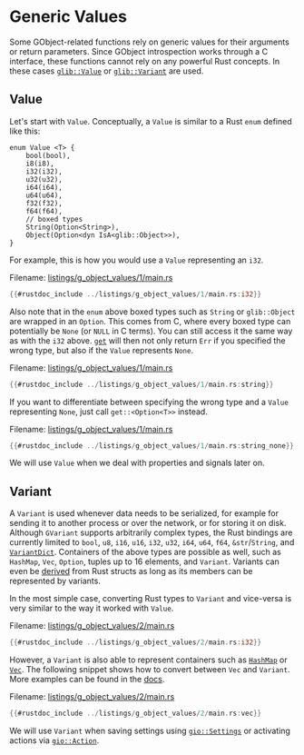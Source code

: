 # Generic Values

Some GObject-related functions rely on generic values for their arguments or return parameters.
Since GObject introspection works through a C interface, these functions cannot rely on any powerful Rust concepts.
In these cases [`glib::Value`](https://gtk-rs.org/gtk-rs-core/stable/latest/docs/glib/value/struct.Value.html) or [`glib::Variant`](https://gtk-rs.org/gtk-rs-core/stable/latest/docs/glib/variant/struct.Variant.html) are used.

## Value

Let's start with `Value`.
Conceptually, a `Value` is similar to a Rust `enum` defined like this:

```rust, no_run,noplayground
enum Value <T> {
    bool(bool),
    i8(i8),
    i32(i32),
    u32(u32),
    i64(i64),
    u64(u64),
    f32(f32),
    f64(f64),
    // boxed types
    String(Option<String>),
    Object(Option<dyn IsA<glib::Object>>),
}
```

For example, this is how you would use a `Value` representing an `i32`.

Filename: <a class=file-link href="https://github.com/gtk-rs/gtk4-rs/blob/master/book/listings/g_object_values/1/main.rs">listings/g_object_values/1/main.rs</a>

```rust ,no_run,noplayground
{{#rustdoc_include ../listings/g_object_values/1/main.rs:i32}}
```

Also note that in the `enum` above boxed types such as `String` or `glib::Object` are wrapped in an `Option`.
This comes from C, where every boxed type can potentially be `None` (or `NULL` in C terms).
You can still access it the same way as with the `i32` above.
[`get`](https://gtk-rs.org/gtk-rs-core/stable/latest/docs/glib/value/struct.Value.html#method.get) will then not only return `Err` if you specified the wrong type, but also if the `Value` represents `None`.

Filename: <a class=file-link href="https://github.com/gtk-rs/gtk4-rs/blob/master/book/listings/g_object_values/1/main.rs">listings/g_object_values/1/main.rs</a>

```rust ,no_run,noplayground
{{#rustdoc_include ../listings/g_object_values/1/main.rs:string}}
```

If you want to differentiate between specifying the wrong type and a `Value` representing `None`, just call `get::<Option<T>>` instead.

Filename: <a class=file-link href="https://github.com/gtk-rs/gtk4-rs/blob/master/book/listings/g_object_values/1/main.rs">listings/g_object_values/1/main.rs</a>

```rust ,no_run,noplayground
{{#rustdoc_include ../listings/g_object_values/1/main.rs:string_none}}
```

We will use `Value` when we deal with properties and signals later on.

## Variant

A `Variant` is used whenever data needs to be serialized, for example for sending it to another process or over the network, or for storing it on disk.
Although `GVariant` supports arbitrarily complex types, the Rust bindings are currently limited to `bool`, `u8`, `i16`, `u16`, `i32`, `u32`, `i64`, `u64`, `f64`, `&str`/`String`, and [`VariantDict`](https://gtk-rs.org/gtk-rs-core/stable/latest/docs/glib/struct.VariantDict.html).
Containers of the above types are possible as well, such as `HashMap`, `Vec`, `Option`, tuples up to 16 elements, and `Variant`.
Variants can even be [derived](https://gtk-rs.org/gtk-rs-core/stable/latest/docs/glib_macros/derive.Variant.html#) from Rust structs as long as its members can be represented by variants.

In the most simple case, converting Rust types to `Variant` and vice-versa is very similar to the way it worked with `Value`.

Filename: <a class=file-link href="https://github.com/gtk-rs/gtk4-rs/blob/master/book/listings/g_object_values/2/main.rs">listings/g_object_values/2/main.rs</a>

```rust ,no_run,noplayground
{{#rustdoc_include ../listings/g_object_values/2/main.rs:i32}}
```

However, a `Variant` is also able to represent containers such as [`HashMap`](https://doc.rust-lang.org/std/collections/struct.HashMap.html) or [`Vec`](https://doc.rust-lang.org/std/vec/struct.Vec.html).
The following snippet shows how to convert between `Vec` and `Variant`.
More examples can be found in the [docs](https://gtk-rs.org/gtk-rs-core/stable/latest/docs/glib/variant/index.html).

Filename: <a class=file-link href="https://github.com/gtk-rs/gtk4-rs/blob/master/book/listings/g_object_values/2/main.rs">listings/g_object_values/2/main.rs</a>

```rust ,no_run,noplayground
{{#rustdoc_include ../listings/g_object_values/2/main.rs:vec}}
```

We will use `Variant` when saving settings using [`gio::Settings`](https://gtk-rs.org/gtk-rs-core/stable/latest/docs/gio/struct.Settings.html) or activating actions via [`gio::Action`](https://gtk-rs.org/gtk-rs-core/stable/latest/docs/gio/struct.Action.html).
